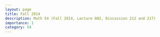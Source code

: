 ```yaml
---
layout: page
title: Fall 2014
description: Math 54 (Fall 2014, Lecture 002, Discussion 212 and 217)
importance: 1
category: 54
---
```

<html>
    <head>
    <style>
        .styled-table {
        border: 2px solid white;
        margin: 25px 0;
        text-align: center;
        font-size: 5em;
        width: 100%;
        box-shadow: 0 0 20px rgba(0, 0, 0, 0.15);
        }
        th {
        font-size: 2.5em;
        }
        td {
        border-bottom-style: dotted;
        border-color: white;
        }
        
    </style>
    </head>
<body>
You can find (mostly) quiz materials below.

<a href="{{ site.url }}/assets/teaching/54f14/Questions%20to%20think%20about%20carefully.pdf">This</a> is a list of questions of Linear Algebra to think about. Please try.<br><br>

Sample Quiz 1 <a href="{{ site.url }}/assets/teaching/54f14/2014fall54quiz1.pdf">(M=A)</a>
    <table class="styled-table">
    <thead>
        <tr>
            <th>Quiz 2</th>
            <th>Quiz 3</th>
            <th>Quiz 4</th>
            <th>Quiz 5</th>
        </tr>
    </thead>
    <tbody>
        <tr>
            <td><a href="{{ site.url }}/assets/teaching/54f14/2014fall54quiz2%20(212).pdf">(A)</a>, <a href="{{ site.url }}/assets/teaching/54f14/2014fall54quiz2%20(217).pdf">(M)</a></td>
            <td><a href="{{ site.url }}/assets/teaching/54f14/2014fall54quiz3%20(212).pdf">(A)</a>, <a href="{{ site.url }}/assets/teaching/54f14/2014fall54quiz3%20(217).pdf">(M)</a><br><a href="{{ site.url }}/assets/teaching/54f14/2014fall54quiz3sol.pdf">(solution)</a></td>
            <td><a href="{{ site.url }}/assets/teaching/54f14/2014fall54quiz4%20(212).pdf">(A)</a>, <a href="{{ site.url }}/assets/teaching/54f14/2014fall54quiz4%20(217).pdf">(M)</a><br>
<a href="{{ site.url }}/assets/teaching/54f14/2014fall54quiz4sol%20(212).pdf">(A, solution)</a>, <a href="{{ site.url }}/assets/teaching/54f14/2014fall54quiz4sol%20(217).pdf">(M, solution)</a></td>
            <td><a href="{{ site.url }}/assets/teaching/54f14/2014fall54quiz5%20(212).pdf">(A)</a>, <a href="{{ site.url }}/assets/teaching/54f14/2014fall54quiz5%20(217).pdf">(M)</a><br>
<a href="{{ site.url }}/assets/teaching/54f14/2014fall54quiz5sol%20(212).pdf">(A, solution)</a>, <a href="{{ site.url }}/assets/teaching/54f14/2014fall54quiz5sol%20(217).pdf">(M, solution)</a>
            </td>
        </tr>
    </tbody>
    <thead>
        <tr>
            <th>Quiz 6</th>
            <th>Quiz 7</th>
            <th>Quiz 8</th>
            <th>Quiz 9</th>
        </tr>
    </thead>
    <tbody>
        <tr>
            <td><a href="{{ site.url }}/assets/teaching/54f14/2014fall54quiz6%20(212).pdf">(A)</a>, <a href="{{ site.url }}/assets/teaching/54f14/2014fall54quiz6%20(217).pdf">(M)</a><br>
<a href="{{ site.url }}/assets/teaching/54f14/2014fall54quiz6%20sol.pdf">(solution)</a></td>
            <td><a href="{{ site.url }}/assets/teaching/54f14/2014fall54quiz7%20(212).pdf">(A)</a>, <a href="{{ site.url }}/assets/teaching/54f14/2014fall54quiz7%20(217).pdf">(M)</a><br>
<a href="{{ site.url }}/assets/teaching/54f14/2014fall54quiz7%20sol.pdf">(solution)</a></td>
            <td><a href="{{ site.url }}/assets/teaching/54f14/2014fall54quiz8%20(212).pdf">(A)</a>, <a href="{{ site.url }}/assets/teaching/54f14/2014fall54quiz8%20(217).pdf">(M)</a><br>
<a href="{{ site.url }}/assets/teaching/54f14/2014fall54quiz8%20sol.pdf">(solution)</a></td>
            <td><a href="{{ site.url }}/assets/teaching/54f14/2014fall54quiz9%20(212).pdf">(A)</a>, <a href="{{ site.url }}/assets/teaching/54f14/2014fall54quiz9%20(217).pdf">(M)</a><br>
<a href="{{ site.url }}/assets/teaching/54f14/2014fall54quiz9%20sol.pdf">(solution)</a>
</td>
        </tr>
    </tbody>
    <thead>
        <tr>
            <th>Quiz 10</th>
            <th>Quiz 11</th>
            <th>Quiz 12</th>
            <th>Quiz 13</th>
        </tr>
    </thead>
    <tbody>
        <tr>
            <td><a href="{{ site.url }}/assets/teaching/54f14/2014fall54quiz10%20(212).pdf">(A)</a>, <a href="{{ site.url }}/assets/teaching/54f14/2014fall54quiz10%20(217).pdf">(M)</a><br>
<a href="{{ site.url }}/assets/teaching/54f14/2014fall54quiz10%20sol.pdf">(solution)</a></td>
            <td><a href="{{ site.url }}/assets/teaching/54f14/2014fall54quiz11%20(212).pdf">(A)</a>, <a href="{{ site.url }}/assets/teaching/54f14/2014fall54quiz11%20(217).pdf">(M)</a><br>
<a href="{{ site.url }}/assets/teaching/54f14/2014fall54quiz11%20sol.pdf">(solution)</a></td>
            <td><a href="{{ site.url }}/assets/teaching/54f14/2014fall54quiz12%20(212).pdf">(A)</a>, <a href="{{ site.url }}/assets/teaching/54f14/2014fall54quiz12%20(217).pdf">(M)</a><br>
<a href="{{ site.url }}/assets/teaching/54f14/2014fall54quiz12%20sol.pdf">(solution)</a></td>
            <td><a href="{{ site.url }}/assets/teaching/54f14/2014fall54quiz13%20(212).pdf">(A)</a>, <a href="{{ site.url }}/assets/teaching/54f14/2014fall54quiz13%20(217).pdf">(M)</a><br>
<a href="{{ site.url }}/assets/teaching/54f14/2014fall54quiz13%20sol.pdf">(solution)</a></td>
        </tr>
    </tbody>
</table>

Here is <a href="{{ site.url }}/assets/teaching/54f14/2014fall54practicemidterm2(DG).pdf">practice midterm 2</a> made by myself. You can find the solution <a href="{{ site.url }}/assets/teaching/54f14/2014fall54practicemidterm2(DG)%20sol.pdf">here</a>.
</body>

</html>

